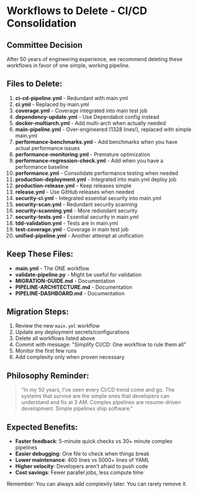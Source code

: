 # Workflows to Delete - CI/CD Consolidation

## Committee Decision
After 50 years of engineering experience, we recommend deleting these workflows in favor of one simple, working pipeline.

## Files to Delete:

1. **ci-cd-pipeline.yml** - Redundant with main.yml
2. **ci.yml** - Replaced by main.yml
3. **coverage.yml** - Coverage integrated into main test job
4. **dependency-update.yml** - Use Dependabot config instead
5. **docker-multiarch.yml** - Add multi-arch when actually needed
6. **main-pipeline.yml** - Over-engineered (1328 lines!), replaced with simple main.yml
7. **performance-benchmarks.yml** - Add benchmarks when you have actual performance issues
8. **performance-monitoring.yml** - Premature optimization
9. **performance-regression-check.yml** - Add when you have a performance baseline
10. **performance.yml** - Consolidate performance testing when needed
11. **production-deployment.yml** - Integrated into main.yml deploy job
12. **production-release.yml** - Keep releases simple
13. **release.yml** - Use GitHub releases when needed
14. **security-ci.yml** - Integrated essential security into main.yml
15. **security-scan.yml** - Redundant security scanning
16. **security-scanning.yml** - More redundant security
17. **security-tests.yml** - Essential security in main.yml
18. **tdd-validation.yml** - Tests are in main.yml
19. **test-coverage.yml** - Coverage in main test job
20. **unified-pipeline.yml** - Another attempt at unification

## Keep These Files:
- **main.yml** - The ONE workflow
- **validate-pipeline.py** - Might be useful for validation
- **MIGRATION-GUIDE.md** - Documentation
- **PIPELINE-ARCHITECTURE.md** - Documentation
- **PIPELINE-DASHBOARD.md** - Documentation

## Migration Steps:

1. Review the new `main.yml` workflow
2. Update any deployment secrets/configurations
3. Delete all workflows listed above
4. Commit with message: "Simplify CI/CD: One workflow to rule them all"
5. Monitor the first few runs
6. Add complexity only when proven necessary

## Philosophy Reminder:

> "In my 50 years, I've seen every CI/CD trend come and go. The systems that survive are the simple ones that developers can understand and fix at 3 AM. Complex pipelines are resume-driven development. Simple pipelines ship software."

## Expected Benefits:

- **Faster feedback**: 5-minute quick checks vs 30+ minute complex pipelines
- **Easier debugging**: One file to check when things break
- **Lower maintenance**: 400 lines vs 5000+ lines of YAML
- **Higher velocity**: Developers aren't afraid to push code
- **Cost savings**: Fewer parallel jobs, less compute time

Remember: You can always add complexity later. You can rarely remove it.
